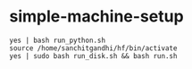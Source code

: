 # simple-machine-setup

```
yes | bash run_python.sh
source /home/sanchitgandhi/hf/bin/activate
yes | sudo bash run_disk.sh && bash run.sh
```
